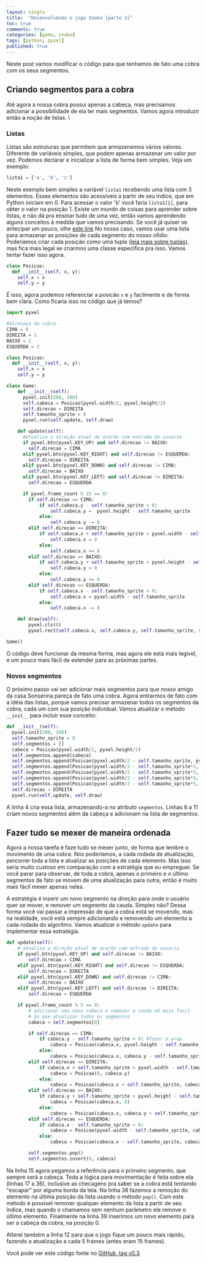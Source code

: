 ```yaml
---
layout: single
title:  "Desenvolvendo o jogo Snake [parte 3]"
toc: true
comments: true
categories: [game, snake]
tags: [python, pyxel]
published: true
---
```


Neste post vamos modificar o código para que tenhamos de fato uma cobra com os seus segmentos.

## Criando segmentos para a cobra

Até agora a nossa cobra possui apenas a cabeça, mas precisamos adicionar a possibilidade de ela ter mais segmentos. Vamos agora introduzir então a noção de listas. \

### Listas
Listas são estruturas que permitem que armazenemos vários valores. Diferente de variáveis simples, que podem apenas armazenar um valor por vez. Podemos declarar e inicializar a lista de forma bem simples. Veja um exemplo:

```python
lista1 = ['a', 'b', 'c']
```

Neste exemplo bem simples a variável `lista1` recebendo uma lista com 3 elementos. Esses elementos são acessíveis a partir de seu índice, que em Python iniciam em 0. Para acessar o valor 'b' você faria `lista1[1]`, para obter o valor na posição 1. Existe um mundo de coisas para aprender sobre listas, e não dá pra ensinar tudo de uma vez, então vamos aprendendo alguns conceitos à medida que vamos precisando. Se você já quiser se antecipar um pouco, olhe [este link](https://www.devmedia.com.br/como-trabalhar-com-listas-em-python/37460) No nosso caso, vamos usar uma lista para armazenar as posições de cada segmento do nosso ofídio. Poderíamos criar cada posição como uma tupla ([leia mais sobre tuplas](https://www.alura.com.br/artigos/conhecendo-as-tuplas-no-python)), mas fica mais legal se criarmos uma classe especifica pra isso. Vamos tentar fazer isso agora.

```python
class Posicao:
  def __init__(self, x, y):
    self.x = x
    self.y = y
```

É isso, agora podemos referenciar a posicão `x` e `y` facilmente e de forma bem clara. Como ficaria isso no código que já temos?

```python
import pyxel

#direcoes da cobra
CIMA = 0
DIREITA = 1
BAIXO = 2
ESQUERDA = 3

class Posicao:
  def __init__(self, x, y):
    self.x = x
    self.y = y

class Game:
    def __init__(self):
      pyxel.init(208, 208)
      self.cabeca = Posicao(pyxel.width/2, pyxel.height/2)
      self.direcao = DIREITA
      self.tamanho_sprite = 8
      pyxel.run(self.update, self.draw)

    def update(self):
      #atualiza a direção atual de acordo com entrada do usuario
      if pyxel.btn(pyxel.KEY_UP) and self.direcao != BAIXO:
        self.direcao = CIMA
      elif pyxel.btn(pyxel.KEY_RIGHT) and self.direcao != ESQUERDA:
        self.direcao = DIREITA
      elif pyxel.btn(pyxel.KEY_DOWN) and self.direcao != CIMA:
        self.direcao = BAIXO
      elif pyxel.btn(pyxel.KEY_LEFT) and self.direcao != DIREITA:
        self.direcao = ESQUERDA

      if pyxel.frame_count % 15 == 0:
        if self.direcao == CIMA:
            if self.cabeca.y - self.tamanho_sprite < 0:
                self.cabeca.y =  pyxel.height - self.tamanho_sprite
            else:
                self.cabeca.y -= 8
        elif self.direcao == DIREITA:
            if self.cabeca.x + self.tamanho_sprite > pyxel.width - self.tamanho_sprite:
                self.cabeca.x = 0
            else:
                self.cabeca.x += 8
        elif self.direcao == BAIXO:
            if self.cabeca.y + self.tamanho_sprite > pyxel.height - self.tamanho_sprite:
                self.cabeca.y = 0
            else:
                self.cabeca.y += 8
        elif self.direcao == ESQUERDA:
            if self.cabeca.x - self.tamanho_sprite < 0:
                self.cabeca.x = pyxel.width - self.tamanho_sprite
            else:
                self.cabeca.x -= 8

    def draw(self):
        pyxel.cls(0)
        pyxel.rect(self.cabeca.x, self.cabeca.y, self.tamanho_sprite, self.tamanho_sprite, 7)

Game()
```

O código deve funcionar da mesma forma, mas agora ele está mais legível, e um pouco mais fácil de estender para as próximas partes.

### Novos segmentos
O próximo passo vai ser adicionar mais segmentos para que nosso amigo da casa Sonserina pareça de fato uma cobra. Agora entrarmos de fato com a idéia das listas, porque vamos precisar armazenar todos os segmentos da cobra, cada um com sua posição individual. Vamos atualizar o método `__init__` para incluir esse conceito:

```python
def __init__(self):
  pyxel.init(208, 208)
  self.tamanho_sprite = 8
  self.segmentos = []
  cabeca = Posicao(pyxel.width/2, pyxel.height/2)
  self.segmentos.append(cabeca)
  self.segmentos.append(Posicao(pyxel.width/2 - self.tamanho_sprite, pyxel.height/2))
  self.segmentos.append(Posicao(pyxel.width/2 - self.tamanho_sprite*2, pyxel.height/2))
  self.segmentos.append(Posicao(pyxel.width/2 - self.tamanho_sprite*3, pyxel.height/2))
  self.segmentos.append(Posicao(pyxel.width/2 - self.tamanho_sprite*4, pyxel.height/2))
  self.segmentos.append(Posicao(pyxel.width/2 - self.tamanho_sprite*5, pyxel.height/2))
  self.direcao = DIREITA
  pyxel.run(self.update, self.draw)
```

A linha 4 cria essa lista, armazenando-a no atributo `segmentos`. Linhas 6 a 11 criam novos segmentos além da cabeça e adicionam na lista de segmentos.

## Fazer tudo se mexer de maneira ordenada

Agora a nossa tarefa é faze tudo se mexer junto, de forma que lembre o movimento de uma cobra. Nós poderíamos, a cada rodada de atualização, percorrer toda a lista e atualizar as posições de cada elemento. Mas isso seria muito custoso em comparação com a estratégia que eu empreguei. Se você parar para observar, de toda a cobra, apenas o primeiro e o último segmentos de fato se movem de uma atualização para outra, então é muito mais fácil mexer apenas neles.

A estratégia é inserir um novo segmento na direção para onde o usuário quer se mover, e remover um segmento da cauda. Simples não? Dessa forma você vai passar a impressão de que a cobra está se movendo, mas na realidade, você está sempre adicionando e removendo um elemento a cada rodada do algoritmo. Vamos atualizar o método `update` para implementar essa estratégia.

```python
def update(self):
    # atualiza a direção atual de acordo com entrada do usuario
    if pyxel.btn(pyxel.KEY_UP) and self.direcao != BAIXO:
        self.direcao = CIMA
    elif pyxel.btn(pyxel.KEY_RIGHT) and self.direcao != ESQUERDA:
        self.direcao = DIREITA
    elif pyxel.btn(pyxel.KEY_DOWN) and self.direcao != CIMA:
        self.direcao = BAIXO
    elif pyxel.btn(pyxel.KEY_LEFT) and self.direcao != DIREITA:
        self.direcao = ESQUERDA

    if pyxel.frame_count % 5 == 0:
        # adicionar uma nova cabeca e remover a cauda eh mais facil
        # do que atualizar todos os segmentos
        cabeca = self.segmentos[0]

        if self.direcao == CIMA:
            if cabeca.y - self.tamanho_sprite < 0: #fazer o wrap
                cabeca = Posicao(cabeca.x, pyxel.height - self.tamanho_sprite)
            else:
                cabeca = Posicao(cabeca.x, cabeca.y - self.tamanho_sprite)
        elif self.direcao == DIREITA:
            if cabeca.x + self.tamanho_sprite > pyxel.width - self.tamanho_sprite:
                cabeca = Posicao(0, cabeca.y)
            else:
                cabeca = Posicao(cabeca.x + self.tamanho_sprite, cabeca.y)
        elif self.direcao == BAIXO:
            if cabeca.y + self.tamanho_sprite > pyxel.height - self.tamanho_sprite:
                cabeca = Posicao(cabeca.x, 0)
            else:
                cabeca = Posicao(cabeca.x, cabeca.y + self.tamanho_sprite)
        elif self.direcao == ESQUERDA:
            if cabeca.x - self.tamanho_sprite < 0:
                cabeca = Posicao(pyxel.width - self.tamanho_sprite, cabeca.y)
            else:
                cabeca = Posicao(cabeca.x - self.tamanho_sprite, cabeca.y)

        self.segmentos.pop()
        self.segmentos.insert(0, cabeca)
```

Na linha 15 agora pegamos a referência para o primeiro segmento, que sempre será a cabeça. Toda a lógica para movimentação é feita sobre ela (linhas 17 a 36), inclusive as checagens pra saber se a cobra está tentando "escapar" por alguma borda da tela. Na linha 38 fazemos a remoção do elemento na última posição da lista usando o método `pop()`. Com este método é possível remover qualquer elemento da lista a partir de seu índice, mas quando o chamamos sem nenhum parâmetro ele remove o último elemento. Finalmente na linha 39 inserimos um novo elemento para ser a cabeça da cobra, na posição 0.

Alterei também a linha 12 para que o jogo fique um pouco mais rápido, fazendo a atualização a cada 5 frames (antes eram 15 frames).

Você pode ver este código fonte no [GitHub, tag v0.3](https://github.com/emanoelbarreiros/pyxelsnake/releases/tag/v0.3).
